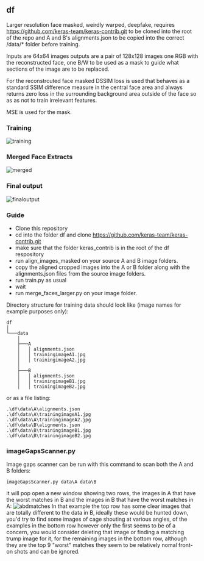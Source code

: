 ## df

Larger resolution face masked, weirdly warped, deepfake, requires https://github.com/keras-team/keras-contrib.git to be cloned into the root of the repo and A and B's alignments.json to be copied into the correct /data/* folder before training.

Inputs are 64x64 images outputs are a pair of 128x128 images one RGB with the reconstructed face, one B/W to be used as a mask to guide what sections of the image are to be replaced. 

For the reconstrcuted face masked DSSIM loss is used that behaves as a standard SSIM difference measure in the central face area and always returns zero loss in the surrounding background area outside of the face so as as not to train irrelevant features.

MSE is used for the mask.

### Training
![training](https://github.com/dfaker/df/raw/master/trumpcage.png)

### Merged Face Extracts
![merged](https://github.com/dfaker/df/raw/master/trumpcagemerge.jpg)

### Final output
![finaloutput](https://github.com/dfaker/df/raw/master/finalmerged.jpg)


### Guide

* Clone this repository
* cd into the folder df and clone https://github.com/keras-team/keras-contrib.git
* make sure that the folder keras_contrib is in the root of the df respository
* run align_images_masked on your source A and B image folders.
* copy the aligned cropped images into the A or B folder along with the alignments.json files from the source image folders.
* run train.py as usual
* wait
* run merge_faces_larger.py on your image folder.

Directory structure for training data should look like (image names for example purposes only):

    
    df
    │
    └───data
        │
        ├───A
        │   │ alignments.json
        │   │ trainingimageA1.jpg
        │   │ trainingimageA2.jpg
        │
        ├───B
        │   │ alignments.json
        │   │ trainingimageB1.jpg
        │   │ trainingimageB2.jpg
        


or as a file listing:



    .\df\data\A\alignments.json
    .\df\data\A\trainingimageA1.jpg
    .\df\data\A\trainingimageA2.jpg
    .\df\data\B\alignments.json
    .\df\data\B\trainingimageB1.jpg
    .\df\data\B\trainingimageB2.jpg


### imageGapsScanner.py

Image gaps scanner can be run with this command to scan both the A and B folders:
    
    imageGapsScanner.py data\A data\B
    
it will pop open a new window showing two rows, the images in A that have the worst matches in B and the images in B that have the worst matches in A:
![abdmatches](https://github.com/dfaker/df/raw/master/badmatches.png)
In that example the top row has some clear images that are totally different to the data in B, ideally these would be hunted down, you'd try to find some images of cage shouting at various angles, of the examples in the bottom row however only the first seems to be of a concern, you would consider deleting that image or finding a matching trump image for it, for the remaining images in the bottom row, although they are the top 9 "worst" matches they seem to be relatively nomal front-on shots and can be ignored.
